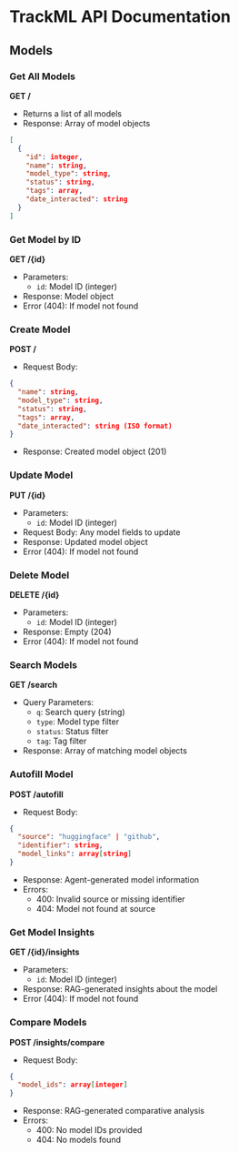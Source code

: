# TrackML API Documentation

## Models

### Get All Models

**GET /**

- Returns a list of all models
- Response: Array of model objects

```json
[
  {
    "id": integer,
    "name": string,
    "model_type": string,
    "status": string,
    "tags": array,
    "date_interacted": string
  }
]
```

### Get Model by ID

**GET /{id}**

- Parameters:
  - `id`: Model ID (integer)
- Response: Model object
- Error (404): If model not found

### Create Model

**POST /**

- Request Body:

```json
{
  "name": string,
  "model_type": string,
  "status": string,
  "tags": array,
  "date_interacted": string (ISO format)
}
```

- Response: Created model object (201)

### Update Model

**PUT /{id}**

- Parameters:
  - `id`: Model ID (integer)
- Request Body: Any model fields to update
- Response: Updated model object
- Error (404): If model not found

### Delete Model

**DELETE /{id}**

- Parameters:
  - `id`: Model ID (integer)
- Response: Empty (204)
- Error (404): If model not found

### Search Models

**GET /search**

- Query Parameters:
  - `q`: Search query (string)
  - `type`: Model type filter
  - `status`: Status filter
  - `tag`: Tag filter
- Response: Array of matching model objects

### Autofill Model

**POST /autofill**

- Request Body:

```json
{
  "source": "huggingface" | "github",
  "identifier": string,
  "model_links": array[string]
}
```

- Response: Agent-generated model information
- Errors:
  - 400: Invalid source or missing identifier
  - 404: Model not found at source

### Get Model Insights

**GET /{id}/insights**

- Parameters:
  - `id`: Model ID (integer)
- Response: RAG-generated insights about the model
- Error (404): If model not found

### Compare Models

**POST /insights/compare**

- Request Body:

```json
{
  "model_ids": array[integer]
}
```

- Response: RAG-generated comparative analysis
- Errors:
  - 400: No model IDs provided
  - 404: No models found
